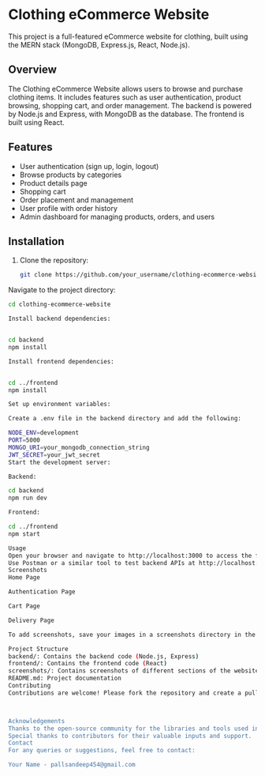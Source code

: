 # Clothing eCommerce Website

This project is a full-featured eCommerce website for clothing, built using the MERN stack (MongoDB, Express.js, React, Node.js).

## Overview

The Clothing eCommerce Website allows users to browse and purchase clothing items. It includes features such as user authentication, product browsing, shopping cart, and order management. The backend is powered by Node.js and Express, with MongoDB as the database. The frontend is built using React.

## Features

- User authentication (sign up, login, logout)
- Browse products by categories
- Product details page
- Shopping cart
- Order placement and management
- User profile with order history
- Admin dashboard for managing products, orders, and users

## Installation

1. Clone the repository:
   ```bash
   git clone https://github.com/your_username/clothing-ecommerce-website.git

Navigate to the project directory:
```bash
cd clothing-ecommerce-website

Install backend dependencies:


cd backend
npm install

Install frontend dependencies:


cd ../frontend
npm install

Set up environment variables:

Create a .env file in the backend directory and add the following:

NODE_ENV=development
PORT=5000
MONGO_URI=your_mongodb_connection_string
JWT_SECRET=your_jwt_secret
Start the development server:

Backend:

cd backend
npm run dev

Frontend:

cd ../frontend
npm start

Usage
Open your browser and navigate to http://localhost:3000 to access the frontend.
Use Postman or a similar tool to test backend APIs at http://localhost:5000/api.
Screenshots
Home Page

Authentication Page

Cart Page

Delivery Page

To add screenshots, save your images in a screenshots directory in the root of your project and reference them in the README.md file as shown above.

Project Structure
backend/: Contains the backend code (Node.js, Express)
frontend/: Contains the frontend code (React)
screenshots/: Contains screenshots of different sections of the website
README.md: Project documentation
Contributing
Contributions are welcome! Please fork the repository and create a pull request with your changes. Ensure your code follows the project's coding standards and includes appropriate tests.



Acknowledgements
Thanks to the open-source community for the libraries and tools used in this project.
Special thanks to contributors for their valuable inputs and support.
Contact
For any queries or suggestions, feel free to contact:

Your Name - pallsandeep454@gmail.com
